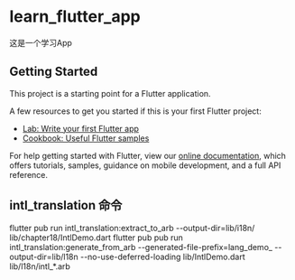 # learn_flutter_app

这是一个学习App

## Getting Started

This project is a starting point for a Flutter application.

A few resources to get you started if this is your first Flutter project:

- [Lab: Write your first Flutter app](https://flutter.dev/docs/get-started/codelab)
- [Cookbook: Useful Flutter samples](https://flutter.dev/docs/cookbook)

For help getting started with Flutter, view our
[online documentation](https://flutter.dev/docs), which offers tutorials,
samples, guidance on mobile development, and a full API reference.

##  intl_translation 命令
flutter pub run intl_translation:extract_to_arb --output-dir=lib/i18n/ lib/chapter18/IntlDemo.dart
flutter pub pub run intl_translation:generate_from_arb --generated-file-prefix=lang_demo_ --output-dir=lib/l18n --no-use-deferred-loading lib/IntlDemo.dart lib/l18n/intl_*.arb